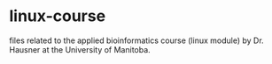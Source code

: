 # linux-course
files related to the applied bioinformatics course (linux module) by Dr. Hausner at the University of Manitoba.
